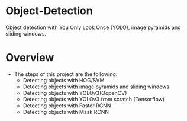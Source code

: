 # Object-Detection
Object detection with You Only Look Once (YOLO), image pyramids and sliding windows.

# Overview
* The steps of this project are the following:
    * Detecting objects with HOG/SVM
    * Detecting objects with image pyramids and sliding windows
    * Detecting objects with YOLOv3(OopenCV)
    * Detecting objects with YOLOv3 from scratch (Tensorflow)
    * Detecting objects with Faster RCNN
    * Detecting objects with Mask RCNN

<!-- ## Running obj_pyramids_sliding.py
* object detector with <b>image pyramids</b> and <b>sliding windows</b>.

* <b>Sample Image</b>

    ![1](https://github.com/hasanoqool/Object-Detection/blob/main/data/dog.jpg)

* <b>Without NMS</b>

    ![1](https://github.com/hasanoqool/Object-Detection/blob/main/data/Before_0.jpg)

* <b>With NMS</b>

    ![1](https://github.com/hasanoqool/Object-Detection/blob/main/data/After_0.jpg)

## Running yolov3.py
* object detector with <b>yolov3</b> from scratch.

* <b>test1:</b>

    ![1](https://github.com/hasanoqool/Object-Detection/blob/main/data/dog_after.png)

* <b>test2:</b>

    ![1](https://github.com/hasanoqool/Object-Detection/blob/main/data/car_after.png)


## Contact
* Reach me out here: https://www.linkedin.com/in/hasanoqool/
# -->